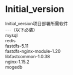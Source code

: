 # Initial_version
Initial_version项目部署所需软件</br>
---（以下必装）</br>
mysql</br>
redis</br>
fastdfs-5.11</br>
fastdfs-nginx-module-1.20</br>
libfastcommon-1.0.38</br>
nginx-1.15.2</br>
mogedb</br>
